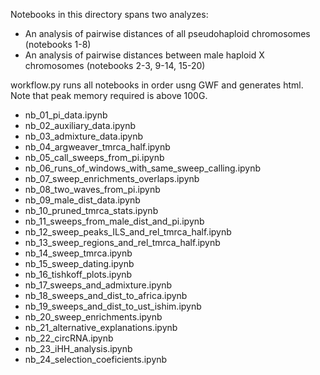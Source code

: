 
Notebooks in this directory spans two analyzes:
 - An analysis of pairwise distances of all pseudohaploid chromosomes (notebooks 1-8)
 - An analysis of pairwise distances between male haploid X chromosomes (notebooks 2-3, 9-14, 15-20)
 
workflow.py runs all notebooks in order usng GWF and generates html. Note that peak memory required is above 100G.

- nb_01_pi_data.ipynb
- nb_02_auxiliary_data.ipynb
- nb_03_admixture_data.ipynb
- nb_04_argweaver_tmrca_half.ipynb
- nb_05_call_sweeps_from_pi.ipynb
- nb_06_runs_of_windows_with_same_sweep_calling.ipynb
- nb_07_sweep_enrichments_overlaps.ipynb
- nb_08_two_waves_from_pi.ipynb
- nb_09_male_dist_data.ipynb
- nb_10_pruned_tmrca_stats.ipynb
- nb_11_sweeps_from_male_dist_and_pi.ipynb
- nb_12_sweep_peaks_ILS_and_rel_tmrca_half.ipynb
- nb_13_sweep_regions_and_rel_tmrca_half.ipynb
- nb_14_sweep_tmrca.ipynb
- nb_15_sweep_dating.ipynb
- nb_16_tishkoff_plots.ipynb
- nb_17_sweeps_and_admixture.ipynb
- nb_18_sweeps_and_dist_to_africa.ipynb
- nb_19_sweeps_and_dist_to_ust_ishim.ipynb
- nb_20_sweep_enrichments.ipynb
- nb_21_alternative_explanations.ipynb
- nb_22_circRNA.ipynb
- nb_23_iHH_analysis.ipynb
- nb_24_selection_coeficients.ipynb

